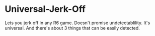# Universal-Jerk-Off
Lets you jerk off in any R6 game. Doesn't promise undetectablility. It's universal. And there's about 3 things that can be easily detected.
